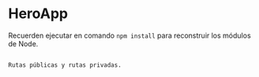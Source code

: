 # HeroApp

Recuerden ejecutar en comando ```npm install``` para reconstruir los módulos de Node.

``` Este es mi primer MarkDown

Rutas públicas y rutas privadas.